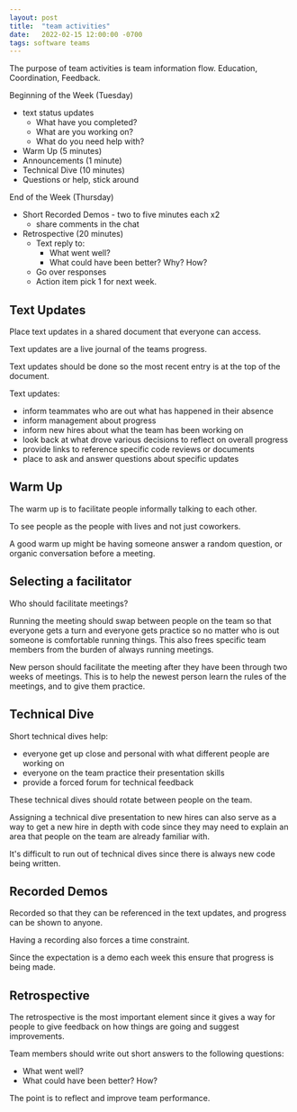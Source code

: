 ```yaml
---
layout: post
title:  "team activities"
date:   2022-02-15 12:00:00 -0700
tags: software teams
---
```


The purpose of team activities is team information flow. Education, Coordination, Feedback.


Beginning of the Week (Tuesday)

- text status updates
    - What have you completed?
    - What are you working on?
    - What do you need help with?
- Warm Up (5 minutes)
- Announcements (1 minute)
- Technical Dive (10 minutes)
- Questions or help, stick around

End of the Week (Thursday)

- Short Recorded Demos - two to five minutes each x2
    - share comments in the chat
- Retrospective (20 minutes)
    - Text reply to:
        - What went well?
        - What could have been better? Why? How?
    - Go over responses
    - Action item pick 1 for next week.

## Text Updates

Place text updates in a shared document that everyone can access.

Text updates are a live journal of the teams progress.

Text updates should be done so the most recent entry is at the top of the document.

Text updates:

- inform teammates who are out what has happened in their absence
- inform management about progress
- inform new hires about what the team has been working on
- look back at what drove various decisions to reflect on overall progress
- provide links to reference specific code reviews or documents
- place to ask and answer questions about specific updates

## Warm Up

The warm up is to facilitate people informally talking to each other.

To see people as the people with lives and not just coworkers.

A good warm up might be having someone answer a random question, or organic conversation before a meeting.

## Selecting a facilitator

Who should facilitate meetings?

Running the meeting should swap between people on the team so that everyone gets a turn and everyone gets practice so no matter who is out someone is comfortable running things. This also frees specific team members from the burden of always running meetings.

New person should facilitate the meeting after they have been through two weeks of meetings. This is to help the newest person learn the rules of the meetings, and to give them practice.


## Technical Dive

Short technical dives help:

- everyone get up close and personal with what different people are working on
- everyone on the team practice their presentation skills
- provide a forced forum for technical feedback

These technical dives should rotate between people on the team.

Assigning a technical dive presentation to new hires can also serve as a way to get a new hire in depth with code since they may need to explain an area that people on the team are already familiar with.

It's difficult to run out of technical dives since there is always new code being written.

## Recorded Demos

Recorded so that they can be referenced in the text updates, and progress can be shown to anyone.

Having a recording also forces a time constraint.

Since the expectation is a demo each week this ensure that progress is being made.

## Retrospective

The retrospective is the most important element since it gives a way for people to give feedback on how things are going and suggest improvements.

Team members should write out short answers to the following questions:

- What went well?
- What could have been better? How?

The point is to reflect and improve team performance.



